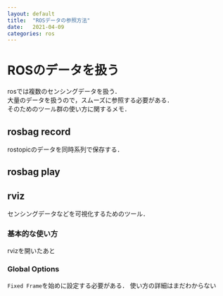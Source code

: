 ```yaml
---
layout: default
title:  "ROSデータの参照方法"
date:   2021-04-09
categories: ros
---
```


# ROSのデータを扱う

rosでは複数のセンシングデータを扱う．  
大量のデータを扱うので，スムーズに参照する必要がある．  
そのためのツール群の使い方に関するメモ．

## rosbag record

rostopicのデータを同時系列で保存する．



## rosbag play


## rviz

センシングデータなどを可視化するためのツール．  

### 基本的な使い方

rvizを開いたあと

### Global Options

`Fixed Frame`を始めに設定する必要がある．
使い方の詳細はまだわからない
